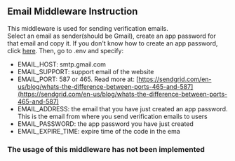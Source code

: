 ## Email Middleware Instruction

This middleware is used for sending verification emails.\
Select an email as sender(should be Gmail), create an app password for that email and copy it. If you don't know how to create an app password, click [here](https://support.google.com/mail/answer/185833?hl=en). Then, go to .env and specify:
- EMAIL_HOST: smtp.gmail.com
- EMAIL_SUPPORT: support email of the website
- EMAIL_PORT: 587 or 465. Read more at: [https://sendgrid.com/en-us/blog/whats-the-difference-between-ports-465-and-587](https://sendgrid.com/en-us/blog/whats-the-difference-between-ports-465-and-587)
- EMAIL_ADDRESS: the email that you have just created an app password. This is the email from where you send verification emails to users 
- EMAIL_PASSWORD: the app password you have just created
- EMAIL_EXPIRE_TIME: expire time of the code in the ema

### The usage of this middleware has not been implemented
